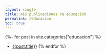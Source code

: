 ```yaml
---
layout: single
title: mis publicaciones re educación
permalink: /educacion
toc: true
---
```


{%- for post in site.categories["educacion"]  %}
* [{{post.title}}]({{post.url}})
{% endfor %}